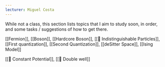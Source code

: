 ```yaml
---
lecturer: Miguel Costa
---
```

While not a class, this section lists topics that I aim to study soon, in order, and some tasks / suggestions of how to get there.

[[Fermion]], [[Boson]], [[Hardcore Boson]], [[📘 Indistinguishable Particles]], [[First quantization]], [[Second Quantization]], [[deSitter Space]], [[Ising Model]]

 [[📗 Constant Potential]], [[📗 Double well]]